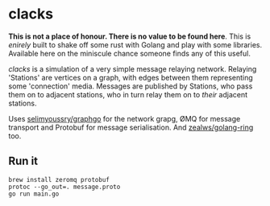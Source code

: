 clacks
======

**This is not a place of honour. There is no value to be found here**. This is *enirely* built to shake off some rust with Golang and play with some libraries. Available here on the miniscule chance someone finds any of this useful.

*clacks* is a simulation of a very simple message relaying network. Relaying 'Stations' are vertices on a graph, with edges between them representing some 'connection' media. Messages are published by Stations, who pass them on to adjacent stations, who in turn relay them on to *their* adjacent stations.

Uses [selimyoussry/graphgo](https://github.com/selimyoussry/graphgo) for the network grapg, ØMQ for message transport and Protobuf for message serialisation. And [zealws/golang-ring](github.com/zealws/golang-ring) too.

Run it
------

```
brew install zeromq protobuf
protoc --go_out=. message.proto
go run main.go
```